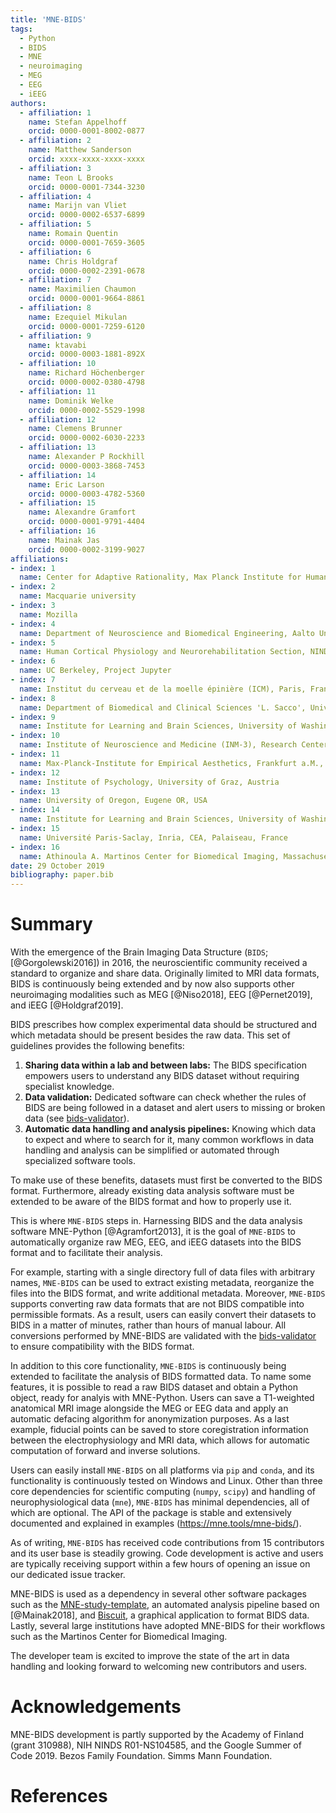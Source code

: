 ```yaml
---
title: 'MNE-BIDS'
tags:
  - Python
  - BIDS
  - MNE
  - neuroimaging
  - MEG
  - EEG
  - iEEG
authors:
  - affiliation: 1
    name: Stefan Appelhoff
    orcid: 0000-0001-8002-0877
  - affiliation: 2
    name: Matthew Sanderson
    orcid: xxxx-xxxx-xxxx-xxxx
  - affiliation: 3
    name: Teon L Brooks
    orcid: 0000-0001-7344-3230
  - affiliation: 4
    name: Marijn van Vliet
    orcid: 0000-0002-6537-6899
  - affiliation: 5
    name: Romain Quentin
    orcid: 0000-0001-7659-3605
  - affiliation: 6
    name: Chris Holdgraf
    orcid: 0000-0002-2391-0678
  - affiliation: 7
    name: Maximilien Chaumon
    orcid: 0000-0001-9664-8861
  - affiliation: 8
    name: Ezequiel Mikulan
    orcid: 0000-0001-7259-6120
  - affiliation: 9
    name: ktavabi
    orcid: 0000-0003-1881-892X
  - affiliation: 10
    name: Richard Höchenberger
    orcid: 0000-0002-0380-4798
  - affiliation: 11
    name: Dominik Welke
    orcid: 0000-0002-5529-1998
  - affiliation: 12
    name: Clemens Brunner
    orcid: 0000-0002-6030-2233
  - affiliation: 13
    name: Alexander P Rockhill
    orcid: 0000-0003-3868-7453
  - affiliation: 14
    name: Eric Larson
    orcid: 0000-0003-4782-5360
  - affiliation: 15
    name: Alexandre Gramfort
    orcid: 0000-0001-9791-4404
  - affiliation: 16
    name: Mainak Jas
    orcid: 0000-0002-3199-9027
affiliations:
- index: 1
  name: Center for Adaptive Rationality, Max Planck Institute for Human Development, Berlin, Germany
- index: 2
  name: Macquarie university
- index: 3
  name: Mozilla
- index: 4
  name: Department of Neuroscience and Biomedical Engineering, Aalto University, Espoo, Finland
- index: 5
  name: Human Cortical Physiology and Neurorehabilitation Section, NINDS, NIH, Bethesda, Maryland 20892
- index: 6
  name: UC Berkeley, Project Jupyter
- index: 7
  name: Institut du cerveau et de la moelle épinière (ICM), Paris, France
- index: 8
  name: Department of Biomedical and Clinical Sciences 'L. Sacco', University of Milan, Milan, Italy
- index: 9
  name: Institute for Learning and Brain Sciences, University of Washington, Seattle, WA, USA
- index: 10
  name: Institute of Neuroscience and Medicine (INM-3), Research Center Jülich, Germany
- index: 11
  name: Max-Planck-Institute for Empirical Aesthetics, Frankfurt a.M., Germany
- index: 12
  name: Institute of Psychology, University of Graz, Austria
- index: 13
  name: University of Oregon, Eugene OR, USA
- index: 14
  name: Institute for Learning and Brain Sciences, University of Washington, Seattle, WA, USA
- index: 15
  name: Université Paris-Saclay, Inria, CEA, Palaiseau, France
- index: 16
  name: Athinoula A. Martinos Center for Biomedical Imaging, Massachusetts General Hospital, Charlestown, MA, USA
date: 29 October 2019
bibliography: paper.bib
---
```


# Summary

With the emergence of the Brain Imaging Data Structure
(``BIDS``; [@Gorgolewski2016]) in 2016, the neuroscientific community received
a standard to organize and share data. Originally limited to MRI data formats,
BIDS is continuously being extended and by now also supports other neuroimaging
modalities such as MEG [@Niso2018], EEG [@Pernet2019], and iEEG [@Holdgraf2019].

BIDS prescribes how complex experimental data should be structured and which
metadata should be present besides the raw data. This set of guidelines
provides the following benefits:

1. **Sharing data within a lab and between labs:** The BIDS specification
   empowers users to understand any BIDS dataset without requiring specialist
   knowledge.
1. **Data validation:** Dedicated software can check whether the rules of
   BIDS are being followed in a dataset and alert users to missing or broken
   data (see
   [bids-validator](https://github.com/bids-standard/bids-validator)).
1. **Automatic data handling and analysis pipelines:** Knowing which data to
   expect and where to search for it, many common workflows in data handling
   and analysis can be simplified or automated through specialized software
   tools.

To make use of these benefits, datasets must first be converted to the
BIDS format. Furthermore, already existing data analysis software must be
extended to be aware of the BIDS format and how to properly use it.

This is where ``MNE-BIDS`` steps in. Harnessing BIDS and the data analysis
software MNE-Python [@Agramfort2013], it is the goal of ``MNE-BIDS`` to
automatically organize raw MEG, EEG, and iEEG datasets into the BIDS format and
to facilitate their analysis.

For example, starting with a single directory full of data files with arbitrary
names, ``MNE-BIDS`` can be used to extract existing metadata, reorganize the
files into the BIDS format, and write additional metadata. Moreover,
``MNE-BIDS`` supports converting raw data formats that are not BIDS
compatible into permissible formats. As a result, users can easily convert
their datasets to BIDS in a matter of minutes, rather than hours of manual
labour. All conversions performed by MNE-BIDS are validated with the
[bids-validator](https://github.com/bids-standard/bids-validator) to ensure
compatibility with the BIDS format.

In addition to this core functionality, ``MNE-BIDS`` is continuously being
extended to facilitate the analysis of BIDS formatted data.
To name some features, it is possible to read a raw BIDS dataset and obtain a
Python object, ready for analyis with MNE-Python.
Users can save a T1-weighted anatomical MRI image alongside the MEG or EEG data
and apply an automatic defacing algorithm for anonymization purposes.
As a last example, fiducial points can be saved to store coregistration
information between the electrophysiology and MRI data, which allows for
automatic computation of forward and inverse solutions.

Users can easily install ``MNE-BIDS`` on all platforms via `pip` and `conda`,
and its functionality is continuously tested on Windows and Linux.
Other than three core dependencies for scientific computing
(`numpy`, `scipy`) and handling of neurophysiological data (`mne`),
``MNE-BIDS`` has minimal dependencies, all of which are optional. The API of
the package is stable and extensively documented and explained in examples
(https://mne.tools/mne-bids/).

As of writing, ``MNE-BIDS`` has received code contributions from 15
contributors and its user base is steadily growing. Code development is
active and users are typically receiving support within a few hours of opening
an issue on our dedicated issue tracker.

MNE-BIDS is used as a dependency in several other software packages such as
the [MNE-study-template](https://github.com/mne-tools/mne-study-template), an
automated analysis pipeline based on [@Mainak2018], and
[Biscuit](https://github.com/Macquarie-MEG-Research/Biscuit), a graphical
application to format BIDS data.
Lastly, several large institutions have adopted MNE-BIDS for their
workflows such as the Martinos Center for Biomedical Imaging.

The developer team is excited to improve the state of the art in data handling
and looking forward to welcoming new contributors and users.

# Acknowledgements

MNE-BIDS development is partly supported by the Academy of Finland
(grant 310988), NIH NINDS R01-NS104585, and the Google Summer of Code 2019. 
Bezos Family Foundation. Simms Mann Foundation.

# References
